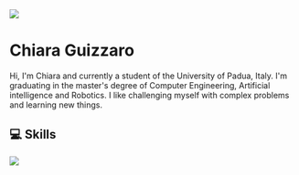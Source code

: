 <img src="https://github.com/chguizz/chguizz/blob/main/figures/myBanner_low.jpg">

# Chiara Guizzaro

Hi, I'm Chiara and currently a student of the University of Padua, Italy. I'm graduating in the master's degree of Computer Engineering, Artificial intelligence and Robotics. I like challenging myself with complex problems and learning new things.

## 💻 Skills

<!-- <img align="center" src="https://github-readme-stats.vercel.app/api/top-langs/?username=chguizz&theme=dracula"/> --> 
<img align="center" src="https://github-readme-stats.vercel.app/api//?username=chguizz&theme=dracula"/>
